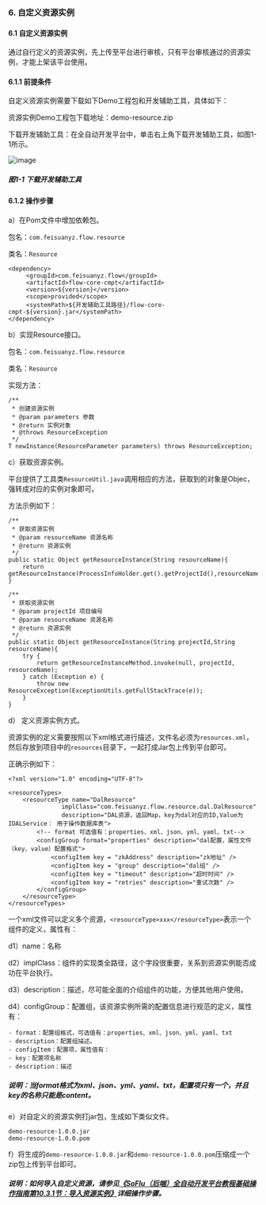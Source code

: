 ### 6. 自定义资源实例

#### 6.1 自定义资源实例

通过自行定义的资源实例，先上传至平台进行审核，只有平台审核通过的资源实例，才能上架该平台使用。

#### 6.1.1 前提条件

自定义资源实例需要下载如下Demo工程包和开发辅助工具，具体如下：

资源实例Demo工程包下载地址：demo-resource.zip

下载开发辅助工具：在全自动开发平台中，单击右上角下载开发辅助工具，如图1-1所示。

![image](https://user-images.githubusercontent.com/79617492/181440392-2664abe4-56e1-42e0-b2d0-33017b68cab9.png)

##### 图1-1 下载开发辅助工具

#### 6.1.2 操作步骤

a）在Pom文件中增加依赖包。

包名：` com.feisuanyz.flow.resource `

类名：` Resource `

```
<dependency>
     <groupId>com.feisuanyz.flow</groupId>
     <artifactId>flow-core-cmpt</artifactId>
     <version>${version}</version>
     <scope>provided</scope>
     <systemPath>${开发辅助工具路径}/flow-core-cmpt-${version}.jar</systemPath>
</dependency>
```

b）实现Resource接口。

包名：` com.feisuanyz.flow.resource `

类名：` Resource `

实现方法：

```
/**
 * 创建资源实例
 * @param parameters 参数
 * @return 实例对象
 * @throws ResourceException
 */
T newInstance(ResourceParameter parameters) throws ResourceException;
```

c）获取资源实例。

平台提供了工具类` ResourceUtil.java `调用相应的方法，获取到的对象是Objec，强转成对应的实例对象即可。

方法示例如下：

```
/**
 * 获取资源实例
 * @param resourceName 资源名称
 * @return 资源实例
 */
public static Object getResourceInstance(String resourceName){
    return getResourceInstance(ProcessInfoHolder.get().getProjectId(),resourceName);
}

/**
 * 获取资源实例
 * @param projectId 项目编号
 * @param resourceName 资源名称
 * @return 资源实例
 */
public static Object getResourceInstance(String projectId,String resourceName){
    try {
        return getResourceInstanceMethod.invoke(null, projectId, resourceName);
    } catch (Exception e) {
        throw new ResourceException(ExceptionUtils.getFullStackTrace(e));
    }
}
```

d） 定义资源实例方式。

资源实例的定义需要按照以下xml格式进行描述，文件名必须为` resources.xml `，然后存放到项目中的` resources `目录下，一起打成Jar包上传到平台即可。

正确示例如下：

```
<?xml version="1.0" encoding="UTF-8"?>

<resourceTypes>
    <resourceType name="DalResource"
               implClass="com.feisuanyz.flow.resource.dal.DalResource"
               description="DAL资源，返回Map，key为dal对应的ID,Value为IDALService： 用于操作数据库表">
        <!-- format 可选值有：properties、xml、json、yml、yaml、txt-->
        <configGroup format="properties" description="dal配置，属性文件（key、value）配置格式">
            <configItem key = "zkAddress" description="zk地址" />
            <configItem key = "group" description="dal组" />
            <configItem key = "timeout" description="超时时间" />
            <configItem key = "retries" description="重试次数" />
        </configGroup>
    </resourceType>
</resourceTypes>
```

一个xml文件可以定义多个资源，` <resourceType>xxx</resourceType> `表示一个组件的定义，属性有：

d1）name：名称

d2）implClass：组件的实现类全路径，这个字段很重要，关系到资源实例能否成功在平台执行。

d3）description：描述，尽可能全面的介绍组件的功能，方便其他用户使用。

d4）configGroup：配置组，该资源实例所需的配置信息进行规范的定义，属性有：

```
- format：配置组格式，可选值有：properties、xml、json、yml、yaml、txt
- description：配置组描述。
- configItem：配置项，属性值有：
- key：配置项名称
- description：描述
```

##### 说明：当format格式为xml、json、yml、yaml、txt，配置项只有一个，并且key的名称只能是content。

e）对自定义的资源实例打jar包，生成如下类似文件。

```
demo-resource-1.0.0.jar
demo-resource-1.0.0.pom
```

f）将生成的` demo-resource-1.0.0.jar `和` demo-resource-1.0.0.pom `压缩成一个zip包上传到平台即可。

##### 说明：如何导入自定义资源，请参见[《SoFlu（后端）全自动开发平台教程基础操作指南第10.3.1节：导入资源实例》](https://github.com/feisuanyz/SoFlu-adp/blob/main/SoFlu%EF%BC%88%E5%90%8E%E7%AB%AF%EF%BC%89%E5%85%A8%E8%87%AA%E5%8A%A8%E5%BC%80%E5%8F%91%E5%B9%B3%E5%8F%B0%E6%95%99%E7%A8%8B/SoFlu%EF%BC%88%E5%90%8E%E7%AB%AF%EF%BC%89%E5%9F%BA%E7%A1%80%E6%93%8D%E4%BD%9C%E6%8C%87%E5%8D%97/10.%20%E8%B5%84%E6%BA%90%E5%AE%9E%E4%BE%8B/3.%20%E5%AF%BC%E5%85%A5%E8%B5%84%E6%BA%90%E5%AE%9E%E4%BE%8B.md#31-%E5%AF%BC%E5%85%A5%E8%B5%84%E6%BA%90%E5%AE%9E%E4%BE%8B)详细操作步骤。
